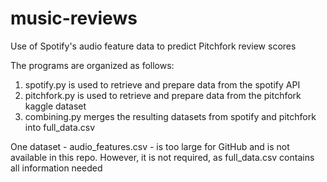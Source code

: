 # music-reviews
Use of Spotify's audio feature data to predict Pitchfork review scores

The programs are organized as follows:
1. spotify.py is used to retrieve and prepare data from the spotify API
2. pitchfork.py is used to retrieve and prepare data from the pitchfork kaggle dataset
3. combining.py  merges the resulting datasets from spotify and pitchfork into full_data.csv

One dataset - audio_features.csv - is too large for GitHub and is not available in this repo.
However, it is not required, as full_data.csv contains all information needed 
